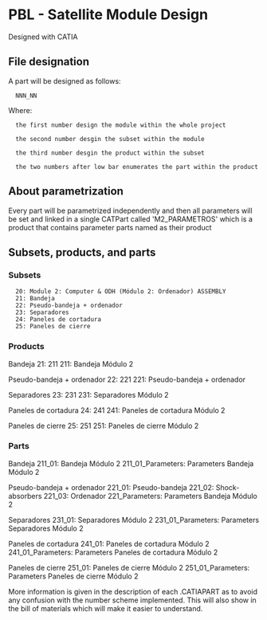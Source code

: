 # PBL - Satellite Module Design
 
Designed with CATIA



## File designation

A part will be designed as follows:
      
      NNN_NN

Where:

      the first number design the module within the whole project

      the second number desgin the subset within the module

      the third number desgin the product within the subset

      the two numbers after low bar enumerates the part within the product
  
## About parametrization

Every part will be parametrized independently and then all parameters will be set and linked in a single CATPart called 'M2_PARAMETROS' which is a product that contains parameter parts named as their product
 

## Subsets, products, and parts 

### Subsets
      20: Module 2: Computer & ODH (Módulo 2: Ordenador) ASSEMBLY
      21: Bandeja
      22: Pseudo-bandeja + ordenador
      23: Separadores
      24: Paneles de cortadura
      25: Paneles de cierre

### Products

Bandeja
      21: 211
      211: Bandeja Módulo 2

Pseudo-bandeja + ordenador
      22: 221
      221: Pseudo-bandeja + ordenador
      
Separadores
      23: 231
      231: Separadores Módulo 2

Paneles de cortadura
      24: 241
      241: Paneles de cortadura Módulo 2

Paneles de cierre
      25: 251
      251: Paneles de cierre Módulo 2


### Parts

Bandeja
      211_01: Bandeja Módulo 2
      211_01_Parameters: Parameters Bandeja Módulo 2

Pseudo-bandeja + ordenador
      221_01: Pseudo-bandeja
      221_02: Shock-absorbers
      221_03: Ordenador
      221_Parameters: Parameters Bandeja Módulo 2
      
Separadores
      231_01: Separadores Módulo 2
      231_01_Parameters: Parameters Separadores Módulo 2
      
Paneles de cortadura
      241_01: Paneles de cortadura Módulo 2
      241_01_Parameters: Parameters Paneles de cortadura Módulo 2

Paneles de cierre
      251_01: Paneles de cierre Módulo 2
      251_01_Parameters: Parameters Paneles de cierre Módulo 2
      
      
More information is given in the description of each .CATIAPART as to avoid any confusion with the number scheme implemented. This will also show in the bill of materials which will make it easier to understand.
